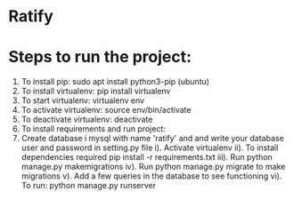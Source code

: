 # Ratify

# Steps to run the project:

1. To install pip: sudo apt install python3-pip (ubuntu)
2. To install virtualenv: pip install virtualenv
3. To start virtualenv: virtualenv env
4. To activate virtualenv: source env/bin/activate
5. To deactivate virtualenv: deactivate
6. To install requirements and run project:
7. Create database i mysql with name 'ratify' and and write your database user and password in setting.py file
   i). Activate virtualenv
   ii). To install dependencies required pip install -r requirements.txt
   iii). Run python manage.py makemigrations
   iv). Run python manage.py migrate to make migrations
   v). Add a few queries in the database to see functioning
   vi). To run: python manage.py runserver

